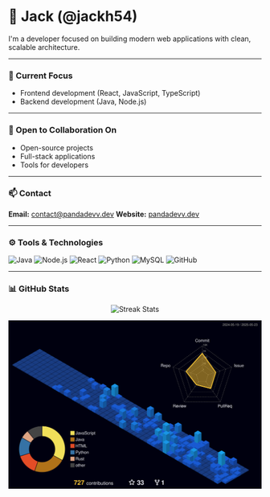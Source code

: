 # 👋 Jack (@jackh54)

I'm a developer focused on building modern web applications with clean, scalable architecture.

---

### 🧠 Current Focus

* Frontend development (React, JavaScript, TypeScript)
* Backend development (Java, Node.js)

---

### 🤝 Open to Collaboration On

* Open-source projects
* Full-stack applications
* Tools for developers

---

### 📫 Contact

**Email:** [contact@pandadevv.dev](mailto:contact@pandadevv.dev)
**Website:** [pandadevv.dev](https://pandadevv.dev)

---

### ⚙️ Tools & Technologies

![Java](https://img.shields.io/badge/-Java-007396?logo=java\&logoColor=white)
![Node.js](https://img.shields.io/badge/-Node.js-339933?logo=node.js\&logoColor=white)
![React](https://img.shields.io/badge/-React-61DAFB?logo=react\&logoColor=white)
![Python](https://img.shields.io/badge/-Python-3776AB?logo=python\&logoColor=white)
![MySQL](https://img.shields.io/badge/-MySQL-4479A1?logo=mysql\&logoColor=white)
![GitHub](https://img.shields.io/badge/-GitHub-181717?logo=github\&logoColor=white)

---

### 📊 GitHub Stats

<p align="center">
  <img src="https://github-readme-streak-stats.herokuapp.com/?user=jackh54&theme=tokyonight" alt="Streak Stats"/>
  <br>
</p>

![](./profile-3d-contrib/profile-night-view.svg)
